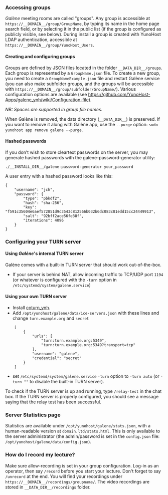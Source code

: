 ### Accessing groups

*Galène* meeting rooms are called "groups". Any group is accessible at `https://__DOMAIN__/group/GroupName`, by typing its name in the home page search field, or by selecting it in the public list (if the group is configured as publicly visible, see below).
During install a group is created with YunoHost LDAP authentication, accessible at `https://__DOMAIN__/group/YunoHost_Users`.

#### Creating and configuring groups

Groups are defined by JSON files located in the folder `__DATA_DIR__/groups`. Each group is represented by a `GroupName.json` file.
To create a new group, you need to create a `GroupNameExample.json` file and restart Galène service (you can also make subfolder groups, and the groups will be accessible with `https://__DOMAIN__/group/subfolder/GroupName/`). Various configuration options are available (see https://github.com/YunoHost-Apps/galene_ynh/wiki/Configuration-file).

*NB: Spaces are supported in group file names.*

When Galène is removed, the data directory (`__DATA_DIR__`) is preserved. If you want to remove it along with Galène app, use the `--purge` option: `sudo yunohost app remove galene --purge`.

#### Hashed passwords

If you don’t wish to store cleartext passwords on the server, you may generate hashed passwords with the galene-password-generator utility:

`./__INSTALL_DIR__/galene-password-generator your_password`


A user entry with a hashed password looks like this:
``` 
{
    "username": "jch",
    "password": {
        "type": "pbkdf2",
        "hash": "sha-256",
        "key": "f591c35604e6aef572851d9c3543c812566b032b6dc083c81edd15cc24449913",
        "salt": "92bff2ace56fe38f",
        "iterations": 4096
    }
}
```

### Configuring your TURN server

#### Using *Galène*'s internal TURN server
Galène comes with a built-in TURN server that should work out-of-the-box.
- If your server is behind NAT, allow incoming traffic to TCP/UDP port `1194` (or whatever is configured with the `-turn` option in `/etc/systemd/system/galene.service`)

#### Using your own TURN server
- Install [coturn_ynh](https://github.com/YunoHost-Apps/coturn_ynh).
- Add `/opt/yunohost/galene/data/ice-servers.json` with these lines and change `turn.example.org` and `secret`

```
    [
        {
            "urls": [
                "turn:turn.example.org:5349",
                "turn:turn.example.org:5349?transport=tcp"
            ],
            "username": "galene",
            "credential": "secret"
        }
    ]
```
- set `/etc/systemd/system/galene.service` `-turn` option to `-turn auto` (or `-turn ""` to disable the built-in TURN server).

To check if the TURN server is up and running, type `/relay-test` in the chat box. If the TURN server is properly configured, you should see a message saying that the relay test has been successful.

### Server Statistics page

Statistics are available under `/opt/yunohost/galene/stats.json`, with a human-readable version at `domain.ltd/stats.html`. This is only available to the server administrator (the admin/password is set in the `config.json` file: `/opt/yunohost/galene/data/config.json`).

### How do I record my lecture?

Make sure allow-recording is set in your group configuration. Log-in as an operator, then say `/record` before you start your lecture. Don't forget to say `/unrecord` at the end. You will find your recordings under `https://__DOMAIN__/recordings/groupname/`. The video recordings are stored in `__DATA_DIR__/recordings` folder.

